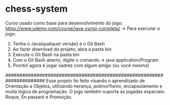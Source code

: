 # chess-system
 Curso usado como base para desenvolvimento do jogo: https://www.udemy.com/course/java-curso-completo/
 -> Para executar o jogo:
 1. Tenha o Java(qualquer versão) e o Git Bash
 2. Ao fazer download do projeto, abra a pasta bin
 3. Execute o Git Bash na pasta bin
 4. Com o Git Bash aberto, digite o comando -> java application/Program
 5. Pronto! agora é jogar xadrez com algum amigo (ou você mesmo)


######################################################################
Esse projeto foi feito visando o aprendizado de Orientação a Objetos, utilizando herança, polimorfismo, encapsulamento e
muita lógica de programação. O jogo também suporta as jogadas especiais: Roque, En passant e Promoção.


